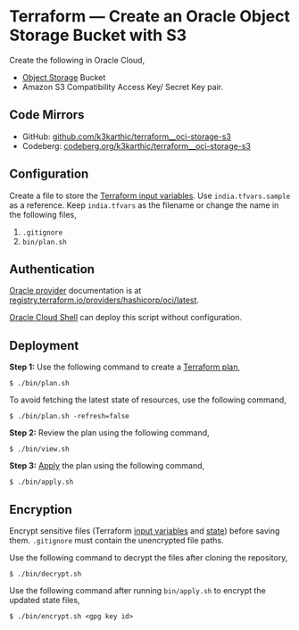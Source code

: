 # Terraform — Create an Oracle Object Storage Bucket with S3

Create the following in Oracle Cloud,
* [Object Storage](https://www.oracle.com/cloud/storage/object-storage/) Bucket
* Amazon S3 Compatibility Access Key/ Secret Key pair.

## Code Mirrors

* GitHub: [github.com/k3karthic/terraform__oci-storage-s3](https://github.com/k3karthic/terraform__oci-storage-s3/)
* Codeberg: [codeberg.org/k3karthic/terraform__oci-storage-s3](https://codeberg.org/k3karthic/terraform__oci-storage-s3)

## Configuration

Create a file to store the [Terraform input variables](https://www.terraform.io/docs/language/values/variables.html). Use `india.tfvars.sample` as a reference. Keep `india.tfvars` as the filename or change the name in the following files,

1. `.gitignore`
1. `bin/plan.sh`

## Authentication

[Oracle provider](https://registry.terraform.io/providers/hashicorp/oci/latest) documentation is at [registry.terraform.io/providers/hashicorp/oci/latest](https://registry.terraform.io/providers/hashicorp/oci/latest).

[Oracle Cloud Shell](https://www.oracle.com/devops/cloud-shell/) can deploy this script without configuration.

## Deployment

**Step 1:** Use the following command to create a [Terraform plan](https://www.terraform.io/docs/cli/run/index.html#planning),
```
$ ./bin/plan.sh
```

To avoid fetching the latest state of resources, use the following command,
```
$ ./bin/plan.sh -refresh=false
```

**Step 2:** Review the plan using the following command,
```
$ ./bin/view.sh
```

**Step 3:** [Apply](https://www.terraform.io/docs/cli/run/index.html#applying) the plan using the following command,
```
$ ./bin/apply.sh
```

## Encryption

Encrypt sensitive files (Terraform [input variables](https://www.terraform.io/docs/language/values/variables.html) and [state](https://www.terraform.io/docs/language/state/index.html)) before saving them. `.gitignore` must contain the unencrypted file paths.

Use the following command to decrypt the files after cloning the repository,
```
$ ./bin/decrypt.sh
```

Use the following command after running `bin/apply.sh` to encrypt the updated state files,
```
$ ./bin/encrypt.sh <gpg key id>
```
